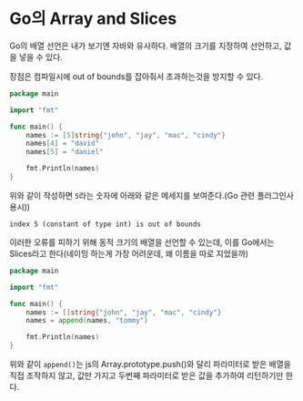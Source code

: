 # Go의 Array and Slices

Go의 배열 선언은 내가 보기엔 자바와 유사하다.
배열의 크기를 지정하여 선언하고, 값을 넣을 수 있다.

장점은 컴파일시에 out of bounds를 잡아줘서 초과하는것을 방지할 수 있다.

```go
package main

import "fmt"

func main() {
    names := [5]string{"john", "jay", "mac", "cindy"}
    names[4] = "david"
    names[5] = "daniel"

    fmt.Println(names)
}
```

위와 같이 작성하면 `5`라는 숫자에 아래와 같은 메세지를 보여준다.(Go 관련 플러그인사용시))

```
index 5 (constant of type int) is out of bounds
```

이러한 오류를 피하기 위해 동적 크기의 배열을 선언할 수 있는데, 이를 Go에서는 Slices라고 한다(네이밍 하는게 가장 어려운데, 왜 이름을 따로 지었을까)

```go
package main

import "fmt"

func main() {
    names := []string{"john", "jay", "mac", "cindy"}
    names = append(names, "tommy")

    fmt.Println(names)
}
```

위와 같이 `append()`는 js의 Array.prototype.push()와 달리 파라미터로 받은 배열을 직접 조작하지 않고, 값만 가지고 두번째 파라미터로 받은 값을 추가하여 리턴하기만 한다.